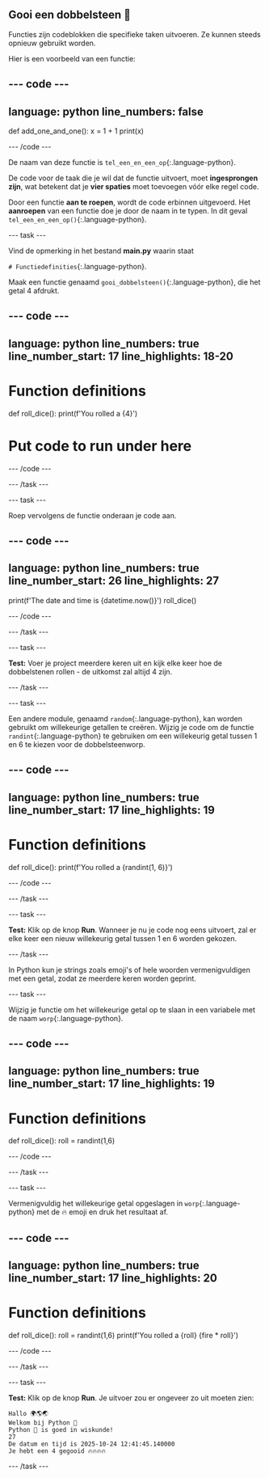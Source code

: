 ## Gooi een dobbelsteen 🎲

Functies zijn codeblokken die specifieke taken uitvoeren. Ze kunnen steeds opnieuw gebruikt worden.

Hier is een voorbeeld van een functie:

--- code ---
---
language: python
line_numbers: false
---
def add_one_and_one(): x = 1 + 1 print(x)

--- /code ---

De naam van deze functie is `tel_een_en_een_op`{:.language-python}.

De code voor de taak die je wil dat de functie uitvoert, moet **ingesprongen zijn**, wat betekent dat je **vier spaties** moet toevoegen vóór elke regel code.

Door een functie **aan te roepen**, wordt de code erbinnen uitgevoerd. Het **aanroepen** van een functie doe je door de naam in te typen. In dit geval `tel_een_en_een_op()`{:.language-python}.


--- task ---

Vind de opmerking in het bestand **main.py** waarin staat

`# Functiedefinities`{:.language-python}.

Maak een functie genaamd `gooi_dobbelsteen()`{:.language-python}, die het getal 4 afdrukt.

--- code ---
---
language: python line_numbers: true line_number_start: 17
line_highlights: 18-20
---
# Function definitions
def roll_dice(): print(f'You rolled a {4}')

# Put code to run under here

--- /code ---

--- /task ---

--- task ---

Roep vervolgens de functie onderaan je code aan.

--- code ---
---
language: python line_numbers: true line_number_start: 26
line_highlights: 27
---
print(f'The date and time is {datetime.now()}') roll_dice()

--- /code ---

--- /task ---

--- task ---

**Test:** Voer je project meerdere keren uit en kijk elke keer hoe de dobbelstenen rollen - de uitkomst zal altijd 4 zijn.

--- /task ---

--- task ---

Een andere module, genaamd `random`{:.language-python}, kan worden gebruikt om willekeurige getallen te creëren. Wijzig je code om de functie `randint`{:.language-python} te gebruiken om een willekeurig getal tussen 1 en 6 te kiezen voor de dobbelsteenworp.

--- code ---
---
language: python line_numbers: true line_number_start: 17
line_highlights: 19
---
# Function definitions
def roll_dice(): print(f'You rolled a {randint(1, 6)}')

--- /code ---

--- /task ---

--- task ---

**Test:** Klik op de knop **Run**. Wanneer je nu je code nog eens uitvoert, zal er elke keer een nieuw willekeurig getal tussen 1 en 6 worden gekozen.

--- /task ---

In Python kun je strings zoals emoji's of hele woorden vermenigvuldigen met een getal, zodat ze meerdere keren worden geprint.

--- task ---

Wijzig je functie om het willekeurige getal op te slaan in een variabele met de naam `worp`{:.language-python}.

--- code ---
---
language: python line_numbers: true line_number_start: 17
line_highlights: 19
---
# Function definitions
def roll_dice(): roll = randint(1,6)

--- /code ---

--- /task ---

--- task ---

Vermenigvuldig het willekeurige getal opgeslagen in `worp`{:.language-python} met de 🔥 emoji en druk het resultaat af.

--- code ---
---
language: python line_numbers: true line_number_start: 17
line_highlights: 20
---
# Function definitions
def roll_dice(): roll = randint(1,6) print(f'You rolled a {roll} {fire * roll}')

--- /code ---

--- /task ---

--- task ---

**Test:** Klik op de knop **Run**. Je uitvoer zou er ongeveer zo uit moeten zien:

```
Hallo 🌍🌎🌏
Welkom bij Python 🐍
Python 🐍 is goed in wiskunde!
27
De datum en tijd is 2025-10-24 12:41:45.140000
Je hebt een 4 gegooid 🔥🔥🔥🔥
```

--- /task ---